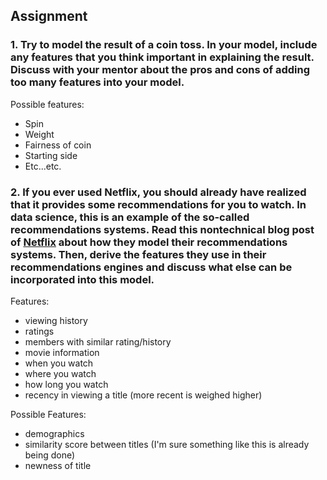 ## Assignment

### 1. Try to model the result of a coin toss. In your model, include any features that you think important in explaining the result. Discuss with your mentor about the pros and cons of adding too many features into your model.
    
Possible features:
- Spin
- Weight
- Fairness of coin
- Starting side
- Etc...etc.
    
    
### 2. If you ever used Netflix, you should already have realized that it provides some recommendations for you to watch. In data science, this is an example of the so-called **recommendations systems**. Read this nontechnical blog post of [Netflix](https://help.netflix.com/en/node/100639) about how they model their recommendations systems. Then, derive the features they use in their recommendations engines and discuss what else can be incorporated into this model.

Features:
- viewing history
- ratings
- members with similar rating/history
- movie information
- when you watch
- where you watch
- how long you watch
- recency in viewing a title (more recent is weighed higher)
      
Possible Features:
- demographics
- similarity score between titles (I'm sure something like this is already being done)
- newness of title